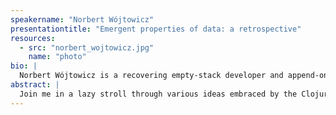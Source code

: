 ```yaml
---
speakername: "Norbert Wójtowicz"
presentationtitle: "Emergent properties of data: a retrospective"
resources:
  - src: "norbert_wojtowicz.jpg"
    name: "photo"
bio: |
  Norbert Wójtowicz is a recovering empty-stack developer and append-only data architect. You can find his code and ramblings in various corners of the internet, under the felicitous handle @pithyless.
abstract: |
  Join me in a lazy stroll through various ideas embraced by the Clojure community and observe the consequences of how those ideas interplay in growing systems.
---
```

